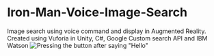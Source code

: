# Iron-Man-Voice-Image-Search
Image search using voice command and display in Augmented Reality. Created using Vuforia in Unity, C#, Google Custom search API and IBM Watson
![Pressing the button after saying "Hello"](https://github.com/adityaiiitv/Iron-Man-Voice-Image-Search/blob/master/1.PNG)

